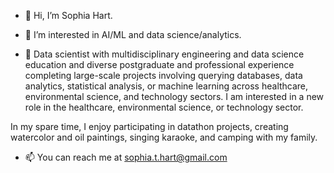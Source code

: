 - 👋 Hi, I’m Sophia Hart.

- 👀 I’m interested in AI/ML and data science/analytics.

- 🌱 Data scientist with multidisciplinary engineering and data science education and diverse postgraduate and professional experience completing large-scale projects involving querying databases, data analytics, statistical analysis, or machine learning across healthcare, environmental science, and technology sectors. I am interested in a new role in the healthcare, environmental science, or technology sector.

In my spare time, I enjoy participating in datathon projects, creating watercolor and oil paintings, singing karaoke, and camping with my family.

- 📫 You can reach me at sophia.t.hart@gmail.com

<!---
SophiaTangHart/SophiaTangHart is a ✨ special ✨ repository because its `README.md` (this file) appears on your GitHub profile.
You can click the Preview link to take a look at your changes.
--->
